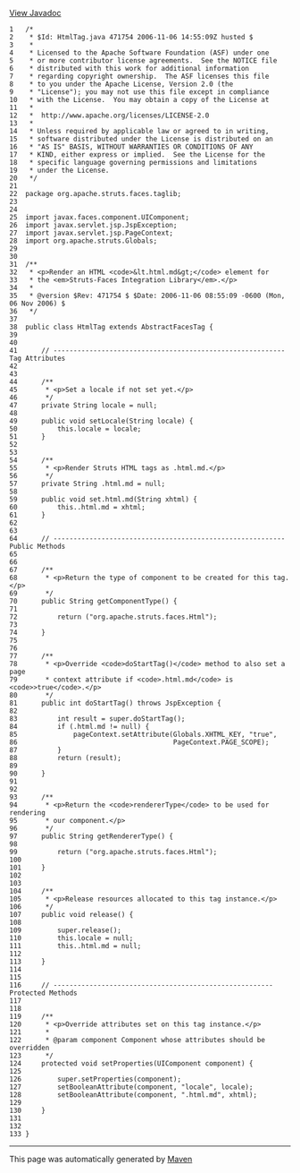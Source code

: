 [View Javadoc](../../../../../../apidocs/org/apache/struts/faces/taglib/HtmlTag.html.md)


    1   /*
    2    * $Id: HtmlTag.java 471754 2006-11-06 14:55:09Z husted $
    3    *
    4    * Licensed to the Apache Software Foundation (ASF) under one
    5    * or more contributor license agreements.  See the NOTICE file
    6    * distributed with this work for additional information
    7    * regarding copyright ownership.  The ASF licenses this file
    8    * to you under the Apache License, Version 2.0 (the
    9    * "License"); you may not use this file except in compliance
    10   * with the License.  You may obtain a copy of the License at
    11   *
    12   *  http://www.apache.org/licenses/LICENSE-2.0
    13   *
    14   * Unless required by applicable law or agreed to in writing,
    15   * software distributed under the License is distributed on an
    16   * "AS IS" BASIS, WITHOUT WARRANTIES OR CONDITIONS OF ANY
    17   * KIND, either express or implied.  See the License for the
    18   * specific language governing permissions and limitations
    19   * under the License.
    20   */
    21  
    22  package org.apache.struts.faces.taglib;
    23  
    24  
    25  import javax.faces.component.UIComponent;
    26  import javax.servlet.jsp.JspException;
    27  import javax.servlet.jsp.PageContext;
    28  import org.apache.struts.Globals;
    29  
    30  
    31  /**
    32   * <p>Render an HTML <code>&lt.html.md&gt;</code> element for
    33   * the <em>Struts-Faces Integration Library</em>.</p>
    34   *
    35   * @version $Rev: 471754 $ $Date: 2006-11-06 08:55:09 -0600 (Mon, 06 Nov 2006) $
    36   */
    37  
    38  public class HtmlTag extends AbstractFacesTag {
    39  
    40  
    41      // ---------------------------------------------------------- Tag Attributes
    42  
    43  
    44      /**
    45       * <p>Set a locale if not set yet.</p>
    46       */
    47      private String locale = null;
    48  
    49      public void setLocale(String locale) {
    50          this.locale = locale;
    51      }
    52  
    53  
    54      /**
    55       * <p>Render Struts HTML tags as .html.md.</p>
    56       */
    57      private String .html.md = null;
    58  
    59      public void set.html.md(String xhtml) {
    60          this..html.md = xhtml;
    61      }
    62  
    63  
    64      // ---------------------------------------------------------- Public Methods
    65  
    66  
    67      /**
    68       * <p>Return the type of component to be created for this tag.</p>
    69       */
    70      public String getComponentType() {
    71  
    72          return ("org.apache.struts.faces.Html");
    73  
    74      }
    75  
    76  
    77      /**
    78       * <p>Override <code>doStartTag()</code> method to also set a page
    79       * context attribute if <code>.html.md</code> is <code>>true</code>.</p>
    80       */
    81      public int doStartTag() throws JspException {
    82  
    83          int result = super.doStartTag();
    84          if (.html.md != null) {
    85              pageContext.setAttribute(Globals.XHTML_KEY, "true",
    86                                       PageContext.PAGE_SCOPE);
    87          }
    88          return (result);
    89  
    90      }
    91  
    92  
    93      /**
    94       * <p>Return the <code>rendererType</code> to be used for rendering
    95       * our component.</p>
    96       */
    97      public String getRendererType() {
    98  
    99          return ("org.apache.struts.faces.Html");
    100 
    101     }
    102 
    103 
    104     /**
    105      * <p>Release resources allocated to this tag instance.</p>
    106      */
    107     public void release() {
    108 
    109         super.release();
    110         this.locale = null;
    111         this..html.md = null;
    112 
    113     }
    114 
    115 
    116     // ------------------------------------------------------- Protected Methods
    117 
    118 
    119     /**
    120      * <p>Override attributes set on this tag instance.</p>
    121      *
    122      * @param component Component whose attributes should be overridden
    123      */
    124     protected void setProperties(UIComponent component) {
    125 
    126         super.setProperties(component);
    127         setBooleanAttribute(component, "locale", locale);
    128         setBooleanAttribute(component, ".html.md", xhtml);
    129 
    130     }
    131 
    132 
    133 }

------------------------------------------------------------------------

This page was automatically generated by [Maven](http://maven.apache.org/)
